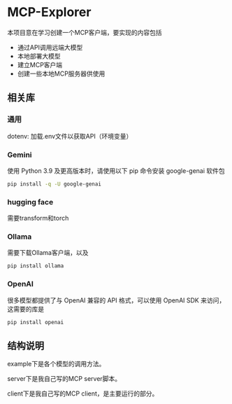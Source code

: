 # MCP-Explorer

本项目意在学习创建一个MCP客户端，要实现的内容包括

- 通过API调用远端大模型
- 本地部署大模型
- 建立MCP客户端
- 创建一些本地MCP服务器供使用

## 相关库

### 通用

dotenv: 加载.env文件以获取API（环境变量）

### Gemini

使用 Python 3.9 及更高版本时，请使用以下 pip 命令安装 google-genai 软件包

```bash
pip install -q -U google-genai
```

### hugging face

需要transform和torch

### Ollama

需要下载Ollama客户端，以及

```bash
pip install ollama
```

### OpenAI

很多模型都提供了与 OpenAI 兼容的 API 格式，可以使用 OpenAI SDK 来访问，这需要的库是

```bash
pip install openai
```

## 结构说明

example下是各个模型的调用方法。

server下是我自己写的MCP server脚本。

client下是我自己写的MCP client，是主要运行的部分。


